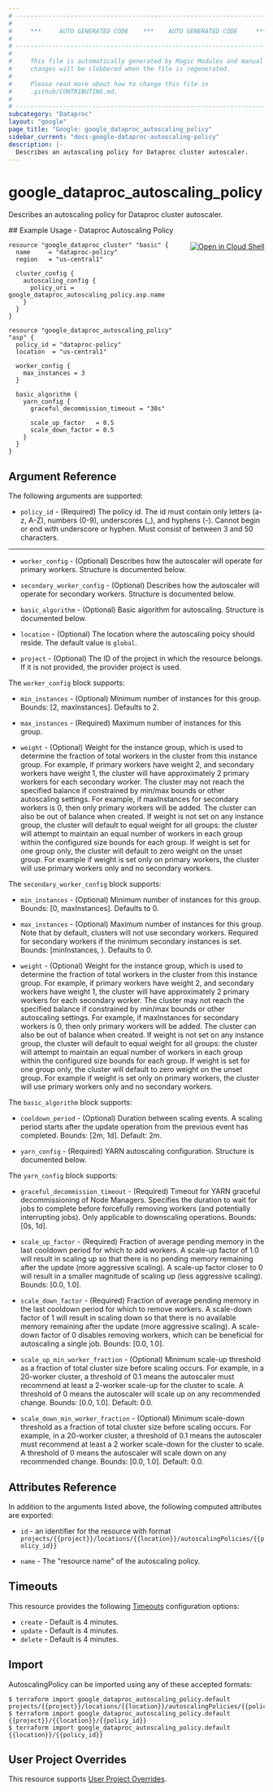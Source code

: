 ```yaml
---
# ----------------------------------------------------------------------------
#
#     ***     AUTO GENERATED CODE    ***    AUTO GENERATED CODE     ***
#
# ----------------------------------------------------------------------------
#
#     This file is automatically generated by Magic Modules and manual
#     changes will be clobbered when the file is regenerated.
#
#     Please read more about how to change this file in
#     .github/CONTRIBUTING.md.
#
# ----------------------------------------------------------------------------
subcategory: "Dataproc"
layout: "google"
page_title: "Google: google_dataproc_autoscaling_policy"
sidebar_current: "docs-google-dataproc-autoscaling-policy"
description: |-
  Describes an autoscaling policy for Dataproc cluster autoscaler.
---
```


# google\_dataproc\_autoscaling\_policy

Describes an autoscaling policy for Dataproc cluster autoscaler.



<div class = "oics-button" style="float: right; margin: 0 0 -15px">
  <a href="https://console.cloud.google.com/cloudshell/open?cloudshell_git_repo=https%3A%2F%2Fgithub.com%2Fterraform-google-modules%2Fdocs-examples.git&cloudshell_working_dir=dataproc_autoscaling_policy&cloudshell_image=gcr.io%2Fgraphite-cloud-shell-images%2Fterraform%3Alatest&open_in_editor=main.tf&cloudshell_print=.%2Fmotd&cloudshell_tutorial=.%2Ftutorial.md" target="_blank">
    <img alt="Open in Cloud Shell" src="//gstatic.com/cloudssh/images/open-btn.svg" style="max-height: 44px; margin: 32px auto; max-width: 100%;">
  </a>
</div>
## Example Usage - Dataproc Autoscaling Policy


```hcl
resource "google_dataproc_cluster" "basic" {
  name     = "dataproc-policy"
  region   = "us-central1"

  cluster_config {
    autoscaling_config {
      policy_uri = google_dataproc_autoscaling_policy.asp.name
    }
  }
}

resource "google_dataproc_autoscaling_policy" "asp" {
  policy_id = "dataproc-policy"
  location  = "us-central1"

  worker_config {
    max_instances = 3
  }

  basic_algorithm {
    yarn_config {
      graceful_decommission_timeout = "30s"

      scale_up_factor   = 0.5
      scale_down_factor = 0.5
    }
  }
}
```

## Argument Reference

The following arguments are supported:


* `policy_id` -
  (Required)
  The policy id. The id must contain only letters (a-z, A-Z), numbers (0-9), underscores (_),
  and hyphens (-). Cannot begin or end with underscore or hyphen. Must consist of between
  3 and 50 characters.


- - -


* `worker_config` -
  (Optional)
  Describes how the autoscaler will operate for primary workers.
  Structure is documented below.

* `secondary_worker_config` -
  (Optional)
  Describes how the autoscaler will operate for secondary workers.
  Structure is documented below.

* `basic_algorithm` -
  (Optional)
  Basic algorithm for autoscaling.
  Structure is documented below.

* `location` -
  (Optional)
  The  location where the autoscaling poicy should reside.
  The default value is `global`.

* `project` - (Optional) The ID of the project in which the resource belongs.
    If it is not provided, the provider project is used.


The `worker_config` block supports:

* `min_instances` -
  (Optional)
  Minimum number of instances for this group. Bounds: [2, maxInstances]. Defaults to 2.

* `max_instances` -
  (Required)
  Maximum number of instances for this group.

* `weight` -
  (Optional)
  Weight for the instance group, which is used to determine the fraction of total workers
  in the cluster from this instance group. For example, if primary workers have weight 2,
  and secondary workers have weight 1, the cluster will have approximately 2 primary workers
  for each secondary worker.
  The cluster may not reach the specified balance if constrained by min/max bounds or other
  autoscaling settings. For example, if maxInstances for secondary workers is 0, then only
  primary workers will be added. The cluster can also be out of balance when created.
  If weight is not set on any instance group, the cluster will default to equal weight for
  all groups: the cluster will attempt to maintain an equal number of workers in each group
  within the configured size bounds for each group. If weight is set for one group only,
  the cluster will default to zero weight on the unset group. For example if weight is set
  only on primary workers, the cluster will use primary workers only and no secondary workers.

The `secondary_worker_config` block supports:

* `min_instances` -
  (Optional)
  Minimum number of instances for this group. Bounds: [0, maxInstances]. Defaults to 0.

* `max_instances` -
  (Optional)
  Maximum number of instances for this group. Note that by default, clusters will not use
  secondary workers. Required for secondary workers if the minimum secondary instances is set.
  Bounds: [minInstances, ). Defaults to 0.

* `weight` -
  (Optional)
  Weight for the instance group, which is used to determine the fraction of total workers
  in the cluster from this instance group. For example, if primary workers have weight 2,
  and secondary workers have weight 1, the cluster will have approximately 2 primary workers
  for each secondary worker.
  The cluster may not reach the specified balance if constrained by min/max bounds or other
  autoscaling settings. For example, if maxInstances for secondary workers is 0, then only
  primary workers will be added. The cluster can also be out of balance when created.
  If weight is not set on any instance group, the cluster will default to equal weight for
  all groups: the cluster will attempt to maintain an equal number of workers in each group
  within the configured size bounds for each group. If weight is set for one group only,
  the cluster will default to zero weight on the unset group. For example if weight is set
  only on primary workers, the cluster will use primary workers only and no secondary workers.

The `basic_algorithm` block supports:

* `cooldown_period` -
  (Optional)
  Duration between scaling events. A scaling period starts after the
  update operation from the previous event has completed.
  Bounds: [2m, 1d]. Default: 2m.

* `yarn_config` -
  (Required)
  YARN autoscaling configuration.
  Structure is documented below.


The `yarn_config` block supports:

* `graceful_decommission_timeout` -
  (Required)
  Timeout for YARN graceful decommissioning of Node Managers. Specifies the
  duration to wait for jobs to complete before forcefully removing workers
  (and potentially interrupting jobs). Only applicable to downscaling operations.
  Bounds: [0s, 1d].

* `scale_up_factor` -
  (Required)
  Fraction of average pending memory in the last cooldown period for which to
  add workers. A scale-up factor of 1.0 will result in scaling up so that there
  is no pending memory remaining after the update (more aggressive scaling).
  A scale-up factor closer to 0 will result in a smaller magnitude of scaling up
  (less aggressive scaling).
  Bounds: [0.0, 1.0].

* `scale_down_factor` -
  (Required)
  Fraction of average pending memory in the last cooldown period for which to
  remove workers. A scale-down factor of 1 will result in scaling down so that there
  is no available memory remaining after the update (more aggressive scaling).
  A scale-down factor of 0 disables removing workers, which can be beneficial for
  autoscaling a single job.
  Bounds: [0.0, 1.0].

* `scale_up_min_worker_fraction` -
  (Optional)
  Minimum scale-up threshold as a fraction of total cluster size before scaling
  occurs. For example, in a 20-worker cluster, a threshold of 0.1 means the autoscaler
  must recommend at least a 2-worker scale-up for the cluster to scale. A threshold of
  0 means the autoscaler will scale up on any recommended change.
  Bounds: [0.0, 1.0]. Default: 0.0.

* `scale_down_min_worker_fraction` -
  (Optional)
  Minimum scale-down threshold as a fraction of total cluster size before scaling occurs.
  For example, in a 20-worker cluster, a threshold of 0.1 means the autoscaler must
  recommend at least a 2 worker scale-down for the cluster to scale. A threshold of 0
  means the autoscaler will scale down on any recommended change.
  Bounds: [0.0, 1.0]. Default: 0.0.

## Attributes Reference

In addition to the arguments listed above, the following computed attributes are exported:

* `id` - an identifier for the resource with format `projects/{{project}}/locations/{{location}}/autoscalingPolicies/{{policy_id}}`

* `name` -
  The "resource name" of the autoscaling policy.


## Timeouts

This resource provides the following
[Timeouts](/docs/configuration/resources.html#timeouts) configuration options:

- `create` - Default is 4 minutes.
- `update` - Default is 4 minutes.
- `delete` - Default is 4 minutes.

## Import


AutoscalingPolicy can be imported using any of these accepted formats:

```
$ terraform import google_dataproc_autoscaling_policy.default projects/{{project}}/locations/{{location}}/autoscalingPolicies/{{policy_id}}
$ terraform import google_dataproc_autoscaling_policy.default {{project}}/{{location}}/{{policy_id}}
$ terraform import google_dataproc_autoscaling_policy.default {{location}}/{{policy_id}}
```

## User Project Overrides

This resource supports [User Project Overrides](https://www.terraform.io/docs/providers/google/guides/provider_reference.html#user_project_override).
